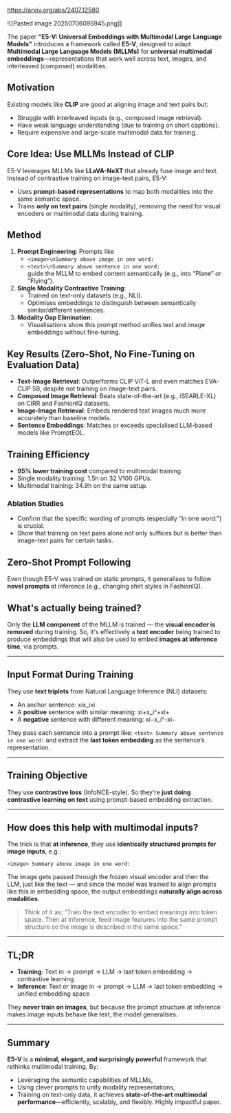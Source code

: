 https://arxiv.org/abs/2407.12580

![[Pasted image 20250706095945.png]]

The paper **"E5-V: Universal Embeddings with Multimodal Large Language Models"** introduces a framework called **E5-V**, designed to adapt **Multimodal Large Language Models (MLLMs)** for **universal multimodal embeddings**—representations that work well across text, images, and interleaved (composed) modalities.
## Motivation
Existing models like **CLIP** are good at aligning image and text pairs but:
- Struggle with interleaved inputs (e.g., composed image retrieval).
- Have weak language understanding (due to training on short captions).
- Require expensive and large-scale multimodal data for training.
## Core Idea: Use MLLMs Instead of CLIP
E5-V leverages MLLMs like **LLaVA-NeXT** that already fuse image and text. Instead of contrastive training on image-text pairs, E5-V:
- Uses **prompt-based representations** to map both modalities into the same semantic space.
- Trains **only on text pairs** (single modality), removing the need for visual encoders or multimodal data during training.
## Method
1. **Prompt Engineering**: Prompts like
    - `<image>\nSummary above image in one word:`
    - `<text>\nSummary above sentence in one word:`  
        guide the MLLM to embed content semantically (e.g., into “Plane” or “Flying”).
2. **Single Modality Contrastive Training**:
    - Trained on text-only datasets (e.g., NLI).
    - Optimises embeddings to distinguish between semantically similar/different sentences.
3. **Modality Gap Elimination**:
    - Visualisations show this prompt method unifies text and image embeddings without fine-tuning.
## Key Results (Zero-Shot, No Fine-Tuning on Evaluation Data)
- **Text-Image Retrieval**: Outperforms CLIP ViT-L and even matches EVA-CLIP 5B, despite not training on image-text pairs.
- **Composed Image Retrieval**: Beats state-of-the-art (e.g., iSEARLE-XL) on CIRR and FashionIQ datasets.
- **Image-Image Retrieval**: Embeds rendered text images much more accurately than baseline models.
- **Sentence Embeddings**: Matches or exceeds specialised LLM-based models like PromptEOL.
## Training Efficiency
- **95% lower training cost** compared to multimodal training.
- Single modality training: 1.5h on 32 V100 GPUs.
- Multimodal training: 34.9h on the same setup.
### Ablation Studies
- Confirm that the specific wording of prompts (especially “in one word:”) is crucial.
- Show that training on text pairs alone not only suffices but is better than image-text pairs for certain tasks.
## Zero-Shot Prompt Following
Even though E5-V was trained on static prompts, it generalises to follow **novel prompts** at inference (e.g., changing shirt styles in FashionIQ).

## What's actually being trained?
Only the **LLM component** of the MLLM is trained — the **visual encoder is removed** during training. So, it's effectively a **text encoder** being trained to produce embeddings that will also be used to embed **images at inference time**, via prompts.

---

## Input Format During Training
They use **text triplets** from Natural Language Inference (NLI) datasets:
- An anchor sentence: xix_ixi​
- A **positive** sentence with similar meaning: xi+x_i^+xi+​
- A **negative** sentence with different meaning: xi−x_i^-xi−​

They pass each sentence into a prompt like:
`<text> Summary above sentence in one word:`
and extract the **last token embedding** as the sentence’s representation​.

---

## Training Objective

They use **contrastive loss** (InfoNCE-style). So they're **just doing contrastive learning on text** using prompt-based embedding extraction.

---

## How does this help with multimodal inputs?
The trick is that **at inference**, they use **identically structured prompts for image inputs**, e.g.:

`<image> Summary above image in one word:`

The image gets passed through the frozen visual encoder and then the LLM, just like the text — and since the model was trained to align prompts like this in embedding space, the output embeddings **naturally align across modalities**.

> Think of it as: “Train the text encoder to embed meanings into token space. Then at inference, feed image features into the same prompt structure so the image is described in the same space.”

---

## TL;DR
- **Training**: Text in → prompt → LLM → last token embedding → contrastive learning
- **Inference**: Text _or_ image in → prompt → LLM → last token embedding → unified embedding space

They **never train on images**, but because the prompt structure at inference makes image inputs behave like text, the model generalises.

---
## Summary
**E5-V** is a **minimal, elegant, and surprisingly powerful** framework that rethinks multimodal training. By:
- Leveraging the semantic capabilities of MLLMs,
- Using clever prompts to unify modality representations,
- Training on text-only data,
it achieves **state-of-the-art multimodal performance**—efficiently, scalably, and flexibly.
Highly impactful paper.